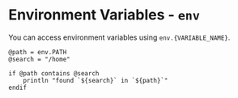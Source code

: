 # Environment Variables - `env`

You can access environment variables using `env.{VARIABLE_NAME}`.

```
@path = env.PATH
@search = "/home"

if @path contains @search
    println "found `${search}` in `${path}`"
endif
```